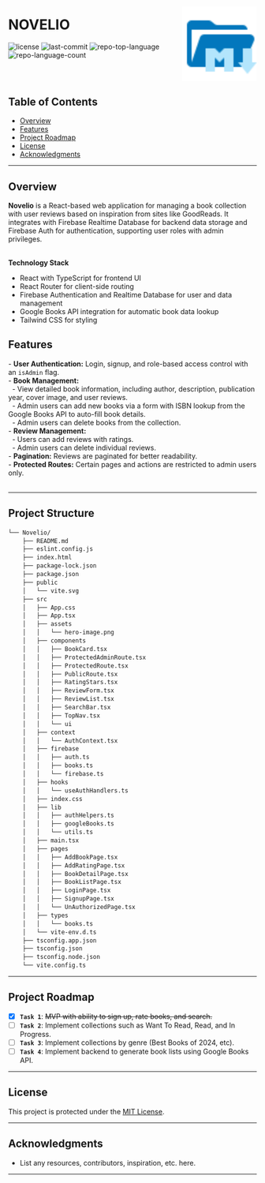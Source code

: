 <div align="left" style="position: relative;">
<img src="https://raw.githubusercontent.com/PKief/vscode-material-icon-theme/ec559a9f6bfd399b82bb44393651661b08aaf7ba/icons/folder-markdown-open.svg" align="right" width="30%" style="margin: -20px 0 0 20px;">
<h1>NOVELIO</h1>
<p align="left">
	<img src="https://img.shields.io/github/license/JeffHenry/Novelio?style=default&logo=opensourceinitiative&logoColor=white&color=0080ff" alt="license">
	<img src="https://img.shields.io/github/last-commit/JeffHenry/Novelio?style=default&logo=git&logoColor=white&color=0080ff" alt="last-commit">
	<img src="https://img.shields.io/github/languages/top/JeffHenry/Novelio?style=default&color=0080ff" alt="repo-top-language">
	<img src="https://img.shields.io/github/languages/count/JeffHenry/Novelio?style=default&color=0080ff" alt="repo-language-count">
</p>
<p align="left"><!-- default option, no dependency badges. -->
</p>
<p align="left">
	<!-- default option, no dependency badges. -->
</p>
</div>
<br clear="right">

## Table of Contents

- [ Overview](#-overview)
- [ Features](#-features)
- [ Project Roadmap](#-project-roadmap)
- [ License](#-license)
- [ Acknowledgments](#-acknowledgments)

---

## Overview

<p>
<strong>Novelio</strong> is a React-based web application for managing a book collection with user reviews based on inspiration from sites like GoodReads. It integrates with Firebase Realtime Database for backend data storage and Firebase Auth for authentication, supporting user roles with admin privileges.<br><br>

<strong>Technology Stack</strong><br>

- React with TypeScript for frontend UI<br>
- React Router for client-side routing<br>
- Firebase Authentication and Realtime Database for user and data management<br>
- Google Books API integration for automatic book data lookup<br>
- Tailwind CSS for styling

## Features

<p>
- <strong>User Authentication:</strong> Login, signup, and role-based access control with an <code>isAdmin</code> flag.<br>
- <strong>Book Management:</strong><br>  
  &nbsp;&nbsp;- View detailed book information, including author, description, publication year, cover image, and user reviews.<br>  
  &nbsp;&nbsp;- Admin users can add new books via a form with ISBN lookup from the Google Books API to auto-fill book details.<br>  
  &nbsp;&nbsp;- Admin users can delete books from the collection.<br>
- <strong>Review Management:</strong><br>  
  &nbsp;&nbsp;- Users can add reviews with ratings.<br>  
  &nbsp;&nbsp;- Admin users can delete individual reviews.<br>
- <strong>Pagination:</strong> Reviews are paginated for better readability.<br>
- <strong>Protected Routes:</strong> Certain pages and actions are restricted to admin users only.<br><br>
</p>

---

## Project Structure

```sh
└── Novelio/
    ├── README.md
    ├── eslint.config.js
    ├── index.html
    ├── package-lock.json
    ├── package.json
    ├── public
    │   └── vite.svg
    ├── src
    │   ├── App.css
    │   ├── App.tsx
    │   ├── assets
    │   │   └── hero-image.png
    │   ├── components
    │   │   ├── BookCard.tsx
    │   │   ├── ProtectedAdminRoute.tsx
    │   │   ├── ProtectedRoute.tsx
    │   │   ├── PublicRoute.tsx
    │   │   ├── RatingStars.tsx
    │   │   ├── ReviewForm.tsx
    │   │   ├── ReviewList.tsx
    │   │   ├── SearchBar.tsx
    │   │   ├── TopNav.tsx
    │   │   └── ui
    │   ├── context
    │   │   └── AuthContext.tsx
    │   ├── firebase
    │   │   ├── auth.ts
    │   │   ├── books.ts
    │   │   └── firebase.ts
    │   ├── hooks
    │   │   └── useAuthHandlers.ts
    │   ├── index.css
    │   ├── lib
    │   │   ├── authHelpers.ts
    │   │   ├── googleBooks.ts
    │   │   └── utils.ts
    │   ├── main.tsx
    │   ├── pages
    │   │   ├── AddBookPage.tsx
    │   │   ├── AddRatingPage.tsx
    │   │   ├── BookDetailPage.tsx
    │   │   ├── BookListPage.tsx
    │   │   ├── LoginPage.tsx
    │   │   ├── SignupPage.tsx
    │   │   └── UnAuthorizedPage.tsx
    │   ├── types
    │   │   └── books.ts
    │   └── vite-env.d.ts
    ├── tsconfig.app.json
    ├── tsconfig.json
    ├── tsconfig.node.json
    └── vite.config.ts
```

---

## Project Roadmap

- [x] **`Task 1`**: <strike>MVP with ability to sign up, rate books, and search.</strike>
- [ ] **`Task 2`**: Implement collections such as Want To Read, Read, and In Progress.
- [ ] **`Task 3`**: Implement collections by genre (Best Books of 2024, etc).
- [ ] **`Task 4`**: Implement backend to generate book lists using Google Books API.

---

## License

This project is protected under the [MIT License](https://choosealicense.com/licenses/mit/).

---

## Acknowledgments

- List any resources, contributors, inspiration, etc. here.

---
